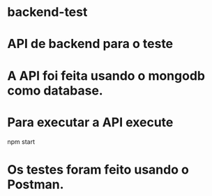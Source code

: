 # backend-test
# API de backend para o teste
# A API foi feita usando o mongodb como database.

# Para executar a API execute 
npm start

# Os testes foram feito usando o Postman.
